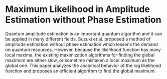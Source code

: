 # Maximum Likelihood in Amplitude Estimation without Phase Estimation

Quantum amplitude estimation is an important quantum algorithm
and it can be applied in many different fields. Suzuki et al. proposed a
method of amplitude estimation without phase estimation which lessens
the demand on quantum resources. However, because the likelihood function
has many local maxima, the existing maximization algorithms for
finding the global maximum are either slow, or sometime mistaken a local
maximum as the global one. This paper analyzes the analytical behavior
of the log likelihood function and proposes an efficient algorithm to find
the global maximum.
